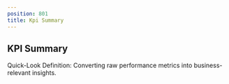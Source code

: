 ```yaml
---
position: 801
title: Kpi Summary
---
```


## KPI Summary

Quick-Look Definition: Converting raw performance metrics into business-relevant insights.